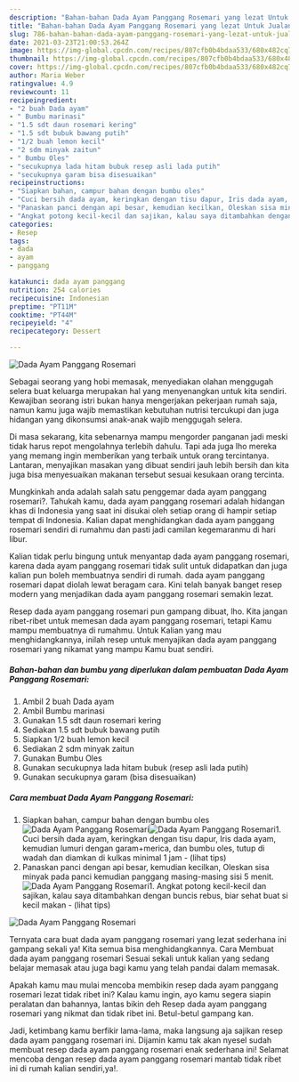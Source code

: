 ```yaml
---
description: "Bahan-bahan Dada Ayam Panggang Rosemari yang lezat Untuk Jualan"
title: "Bahan-bahan Dada Ayam Panggang Rosemari yang lezat Untuk Jualan"
slug: 786-bahan-bahan-dada-ayam-panggang-rosemari-yang-lezat-untuk-jualan
date: 2021-03-23T21:00:53.264Z
image: https://img-global.cpcdn.com/recipes/807cfb0b4bdaa533/680x482cq70/dada-ayam-panggang-rosemari-foto-resep-utama.jpg
thumbnail: https://img-global.cpcdn.com/recipes/807cfb0b4bdaa533/680x482cq70/dada-ayam-panggang-rosemari-foto-resep-utama.jpg
cover: https://img-global.cpcdn.com/recipes/807cfb0b4bdaa533/680x482cq70/dada-ayam-panggang-rosemari-foto-resep-utama.jpg
author: Maria Weber
ratingvalue: 4.9
reviewcount: 11
recipeingredient:
- "2 buah Dada ayam"
- " Bumbu marinasi"
- "1.5 sdt daun rosemari kering"
- "1.5 sdt bubuk bawang putih"
- "1/2 buah lemon kecil"
- "2 sdm minyak zaitun"
- " Bumbu Oles"
- "secukupnya lada hitam bubuk resep asli lada putih"
- "secukupnya garam bisa disesuaikan"
recipeinstructions:
- "Siapkan bahan, campur bahan dengan bumbu oles"
- "Cuci bersih dada ayam, keringkan dengan tisu dapur, Iris dada ayam, kemudian lumuri dengan garam+merica, dan bumbu oles, tutup di wadah dan diamkan di kulkas minimal 1 jam           (lihat tips)"
- "Panaskan panci dengan api besar, kemudian kecilkan, Oleskan sisa minyak pada panci kemudian panggang masing-masing sisi 5 menit."
- "Angkat potong kecil-kecil dan sajikan, kalau saya ditambahkan dengan buncis rebus, biar sehat buat si kecil makan           (lihat tips)"
categories:
- Resep
tags:
- dada
- ayam
- panggang

katakunci: dada ayam panggang 
nutrition: 254 calories
recipecuisine: Indonesian
preptime: "PT11M"
cooktime: "PT44M"
recipeyield: "4"
recipecategory: Dessert

---
```



![Dada Ayam Panggang Rosemari](https://img-global.cpcdn.com/recipes/807cfb0b4bdaa533/680x482cq70/dada-ayam-panggang-rosemari-foto-resep-utama.jpg)

Sebagai seorang yang hobi memasak, menyediakan olahan menggugah selera buat keluarga merupakan hal yang menyenangkan untuk kita sendiri. Kewajiban seorang istri bukan hanya mengerjakan pekerjaan rumah saja, namun kamu juga wajib memastikan kebutuhan nutrisi tercukupi dan juga hidangan yang dikonsumsi anak-anak wajib menggugah selera.

Di masa  sekarang, kita sebenarnya mampu mengorder panganan jadi meski tidak harus repot mengolahnya terlebih dahulu. Tapi ada juga lho mereka yang memang ingin memberikan yang terbaik untuk orang tercintanya. Lantaran, menyajikan masakan yang dibuat sendiri jauh lebih bersih dan kita juga bisa menyesuaikan makanan tersebut sesuai kesukaan orang tercinta. 



Mungkinkah anda adalah salah satu penggemar dada ayam panggang rosemari?. Tahukah kamu, dada ayam panggang rosemari adalah hidangan khas di Indonesia yang saat ini disukai oleh setiap orang di hampir setiap tempat di Indonesia. Kalian dapat menghidangkan dada ayam panggang rosemari sendiri di rumahmu dan pasti jadi camilan kegemaranmu di hari libur.

Kalian tidak perlu bingung untuk menyantap dada ayam panggang rosemari, karena dada ayam panggang rosemari tidak sulit untuk didapatkan dan juga kalian pun boleh membuatnya sendiri di rumah. dada ayam panggang rosemari dapat diolah lewat beragam cara. Kini telah banyak banget resep modern yang menjadikan dada ayam panggang rosemari semakin lezat.

Resep dada ayam panggang rosemari pun gampang dibuat, lho. Kita jangan ribet-ribet untuk memesan dada ayam panggang rosemari, tetapi Kamu mampu membuatnya di rumahmu. Untuk Kalian yang mau menghidangkannya, inilah resep untuk menyajikan dada ayam panggang rosemari yang nikamat yang mampu Kamu buat sendiri.

<!--inarticleads1-->

##### Bahan-bahan dan bumbu yang diperlukan dalam pembuatan Dada Ayam Panggang Rosemari:

1. Ambil 2 buah Dada ayam
1. Ambil  Bumbu marinasi
1. Gunakan 1.5 sdt daun rosemari kering
1. Sediakan 1.5 sdt bubuk bawang putih
1. Siapkan 1/2 buah lemon kecil
1. Sediakan 2 sdm minyak zaitun
1. Gunakan  Bumbu Oles
1. Gunakan secukupnya lada hitam bubuk (resep asli lada putih)
1. Gunakan secukupnya garam (bisa disesuaikan)




<!--inarticleads2-->

##### Cara membuat Dada Ayam Panggang Rosemari:

1. Siapkan bahan, campur bahan dengan bumbu oles
<img src="https://img-global.cpcdn.com/steps/b3d68798fd129426/160x128cq70/dada-ayam-panggang-rosemari-langkah-memasak-1-foto.jpg" alt="Dada Ayam Panggang Rosemari"><img src="https://img-global.cpcdn.com/steps/424e01fd618617ba/160x128cq70/dada-ayam-panggang-rosemari-langkah-memasak-1-foto.jpg" alt="Dada Ayam Panggang Rosemari">1. Cuci bersih dada ayam, keringkan dengan tisu dapur, Iris dada ayam, kemudian lumuri dengan garam+merica, dan bumbu oles, tutup di wadah dan diamkan di kulkas minimal 1 jam -           (lihat tips)
1. Panaskan panci dengan api besar, kemudian kecilkan, Oleskan sisa minyak pada panci kemudian panggang masing-masing sisi 5 menit.
<img src="//assets-global.cpcdn.com/assets/icons/button_play-2c75c40dde080a61004c1f40b05d8f140eaff45d7e9e6481dc71c63d2e7c4909.png" alt="Dada Ayam Panggang Rosemari">1. Angkat potong kecil-kecil dan sajikan, kalau saya ditambahkan dengan buncis rebus, biar sehat buat si kecil makan -           (lihat tips)
<img src="//assets-global.cpcdn.com/assets/icons/button_play-2c75c40dde080a61004c1f40b05d8f140eaff45d7e9e6481dc71c63d2e7c4909.png" alt="Dada Ayam Panggang Rosemari">



Ternyata cara buat dada ayam panggang rosemari yang lezat sederhana ini gampang sekali ya! Kita semua bisa menghidangkannya. Cara Membuat dada ayam panggang rosemari Sesuai sekali untuk kalian yang sedang belajar memasak atau juga bagi kamu yang telah pandai dalam memasak.

Apakah kamu mau mulai mencoba membikin resep dada ayam panggang rosemari lezat tidak ribet ini? Kalau kamu ingin, ayo kamu segera siapin peralatan dan bahannya, lantas bikin deh Resep dada ayam panggang rosemari yang nikmat dan tidak ribet ini. Betul-betul gampang kan. 

Jadi, ketimbang kamu berfikir lama-lama, maka langsung aja sajikan resep dada ayam panggang rosemari ini. Dijamin kamu tak akan nyesel sudah membuat resep dada ayam panggang rosemari enak sederhana ini! Selamat mencoba dengan resep dada ayam panggang rosemari mantab tidak ribet ini di rumah kalian sendiri,ya!.

